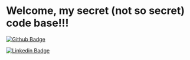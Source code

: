 # Welcome, my secret (not so secret) code base!!!

[![Github Badge](https://img.shields.io/badge/-Github-000?style=flat-square&logo=Github&logoColor=white&link=https://github.com/HgPBrito)](https://github.com/HgPBrito)

[![Linkedin Badge](https://img.shields.io/badge/-LinkedIn-blue?style=flat-square&logo=Linkedin&logoColor=white&link=https://www.linkedin.com/in/hgpbrito/)](https://www.linkedin.com/in/hgpbrito/)

<!--
**HgPBrito/HgPBrito** is a ✨ _special_ ✨ repository because its `README.md` (this file) appears on your GitHub profile.

Here are some ideas to get you started:

- 🔭 I’m currently working on ...
- 🌱 I’m currently learning ...
- 👯 I’m looking to collaborate on ...
- 🤔 I’m looking for help with ...
- 💬 Ask me about ...
- 📫 How to reach me: ...
- 😄 Pronouns: ...
- ⚡ Fun fact: ...
  -->
